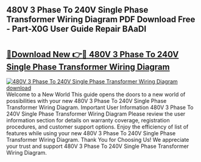 ## 480V 3 Phase To 240V Single Phase Transformer Wiring Diagram PDF Download Free - Part-X0G User Guide Repair BAaDI

# <h2><a href="http://dfnciu.blite.top/?on=480V+3+Phase+To+240V+Single+Phase+Transformer+Wiring+Diagram">🔗Download New 👉🔴 480V 3 Phase To 240V Single Phase Transformer Wiring Diagram</a></h2>

[![480V 3 Phase To 240V Single Phase Transformer Wiring Diagram download](https://i.imgur.com/lujVjoI.png)](http://dfnciu.blite.top/?on=480V+3+Phase+To+240V+Single+Phase+Transformer+Wiring+Diagram)
Welcome to a New World This guide opens the doors to a new world of possibilities with your new 480V 3 Phase To 240V Single Phase Transformer Wiring Diagram. Important User Information 480V 3 Phase To 240V Single Phase Transformer Wiring Diagram Please review the user information section for details on warranty coverage, registration procedures, and customer support options. Enjoy the efficiency of list of features while using your new 480V 3 Phase To 240V Single Phase Transformer Wiring Diagram. Thank You for Choosing Us! We appreciate your trust and support 480V 3 Phase To 240V Single Phase Transformer Wiring Diagram.
